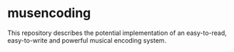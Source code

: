 # musencoding
This repository describes the potential implementation of an easy-to-read, easy-to-write and powerful musical encoding system.
